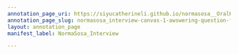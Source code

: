 ```yaml
---
annotation_page_uri: https://siyucatherineli.github.io/normasosa__OralHistory/annotations/normasosa_interview-canvas-1-awswering-question-from-middle-school-experience.json
annotation_page_slug: normasosa_interview-canvas-1-awswering-question-from-middle-school-experience
layout: annotation_page
manifest_label: NormaSosa_Interview

---
```

